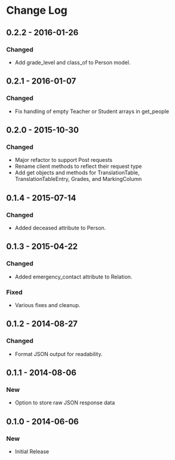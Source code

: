 # Change Log

## 0.2.2 - 2016-01-26
### Changed
- Add grade_level and class_of to Person model.

## 0.2.1 - 2016-01-07
### Changed
- Fix handling of empty Teacher or Student arrays in get_people

## 0.2.0 - 2015-10-30
### Changed
- Major refactor to support Post requests
- Rename client methods to reflect their request type
- Add get objects and methods for TranslationTable, TranslationTableEntry, Grades, and MarkingColumn

## 0.1.4 - 2015-07-14
### Changed
- Added deceased attribute to Person.

## 0.1.3 - 2015-04-22
### Changed
- Added emergency_contact attribute to Relation.

### Fixed
- Various fixes and cleanup.

## 0.1.2 - 2014-08-27
### Changed
- Format JSON output for readability.

## 0.1.1 - 2014-08-06
### New
- Option to store raw JSON response data

## 0.1.0 - 2014-06-06
### New
- Initial Release
